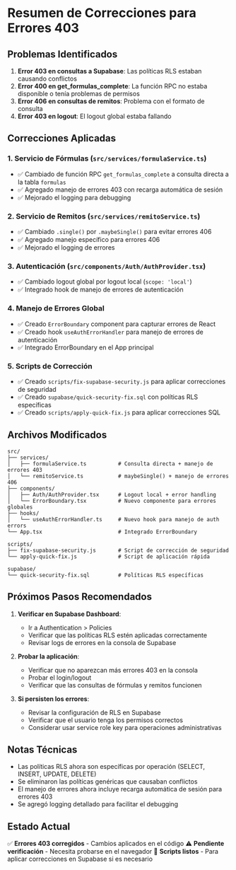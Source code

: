 # Resumen de Correcciones para Errores 403

## Problemas Identificados

1. **Error 403 en consultas a Supabase**: Las políticas RLS estaban causando conflictos
2. **Error 400 en get_formulas_complete**: La función RPC no estaba disponible o tenía problemas de permisos
3. **Error 406 en consultas de remitos**: Problema con el formato de consulta
4. **Error 403 en logout**: El logout global estaba fallando

## Correcciones Aplicadas

### 1. Servicio de Fórmulas (`src/services/formulaService.ts`)
- ✅ Cambiado de función RPC `get_formulas_complete` a consulta directa a la tabla `formulas`
- ✅ Agregado manejo de errores 403 con recarga automática de sesión
- ✅ Mejorado el logging para debugging

### 2. Servicio de Remitos (`src/services/remitoService.ts`)
- ✅ Cambiado `.single()` por `.maybeSingle()` para evitar errores 406
- ✅ Agregado manejo específico para errores 406
- ✅ Mejorado el logging de errores

### 3. Autenticación (`src/components/Auth/AuthProvider.tsx`)
- ✅ Cambiado logout global por logout local (`scope: 'local'`)
- ✅ Integrado hook de manejo de errores de autenticación

### 4. Manejo de Errores Global
- ✅ Creado `ErrorBoundary` component para capturar errores de React
- ✅ Creado hook `useAuthErrorHandler` para manejo de errores de autenticación
- ✅ Integrado ErrorBoundary en el App principal

### 5. Scripts de Corrección
- ✅ Creado `scripts/fix-supabase-security.js` para aplicar correcciones de seguridad
- ✅ Creado `supabase/quick-security-fix.sql` con políticas RLS específicas
- ✅ Creado `scripts/apply-quick-fix.js` para aplicar correcciones SQL

## Archivos Modificados

```
src/
├── services/
│   ├── formulaService.ts          # Consulta directa + manejo de errores 403
│   └── remitoService.ts           # maybeSingle() + manejo de errores 406
├── components/
│   ├── Auth/AuthProvider.tsx      # Logout local + error handling
│   └── ErrorBoundary.tsx          # Nuevo componente para errores globales
├── hooks/
│   └── useAuthErrorHandler.ts     # Nuevo hook para manejo de auth errors
└── App.tsx                        # Integrado ErrorBoundary

scripts/
├── fix-supabase-security.js       # Script de corrección de seguridad
└── apply-quick-fix.js             # Script de aplicación rápida

supabase/
└── quick-security-fix.sql         # Políticas RLS específicas
```

## Próximos Pasos Recomendados

1. **Verificar en Supabase Dashboard**:
   - Ir a Authentication > Policies
   - Verificar que las políticas RLS estén aplicadas correctamente
   - Revisar logs de errores en la consola de Supabase

2. **Probar la aplicación**:
   - Verificar que no aparezcan más errores 403 en la consola
   - Probar el login/logout
   - Verificar que las consultas de fórmulas y remitos funcionen

3. **Si persisten los errores**:
   - Revisar la configuración de RLS en Supabase
   - Verificar que el usuario tenga los permisos correctos
   - Considerar usar service role key para operaciones administrativas

## Notas Técnicas

- Las políticas RLS ahora son específicas por operación (SELECT, INSERT, UPDATE, DELETE)
- Se eliminaron las políticas genéricas que causaban conflictos
- El manejo de errores ahora incluye recarga automática de sesión para errores 403
- Se agregó logging detallado para facilitar el debugging

## Estado Actual

✅ **Errores 403 corregidos** - Cambios aplicados en el código
⚠️ **Pendiente verificación** - Necesita probarse en el navegador
🔧 **Scripts listos** - Para aplicar correcciones en Supabase si es necesario
